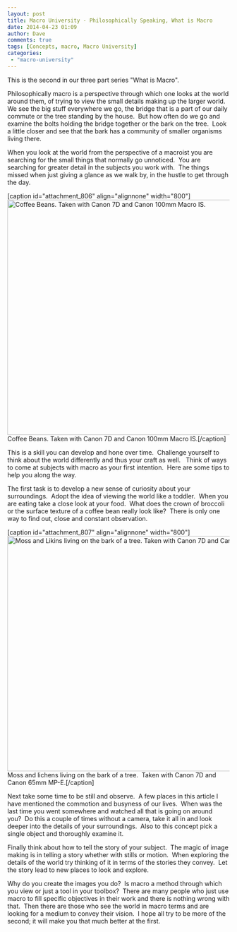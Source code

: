 ```yaml
---
layout: post
title: Macro University - Philosophically Speaking, What is Macro
date: 2014-04-23 01:09
author: Dave
comments: true
tags: [Concepts, macro, Macro University]
categories:
 - "macro-university"
---
```

<p style="text-align: left;" align="center">This is the second in our three part series "What is Macro".</p>
Philosophically macro is a perspective through which one looks at the world around them, of trying to view the small details making up the larger world.  We see the big stuff everywhere we go, the bridge that is a part of our daily commute or the tree standing by the house.  But how often do we go and examine the bolts holding the bridge together or the bark on the tree.  Look a little closer and see that the bark has a community of smaller organisms living there.

When you look at the world from the perspective of a macroist you are searching for the small things that normally go unnoticed.  You are searching for greater detail in the subjects you work with.  The things missed when just giving a glance as we walk by, in the hustle to get through the day.

[caption id="attachment_806" align="alignnone" width="800"]<a href="http://thecloseupproject.com/wp-content/uploads/2014/04/SV71333.jpg"><img class="size-full wp-image-806" alt="Coffee Beans.  Taken with Canon 7D and Canon 100mm Macro IS." src="http://thecloseupproject.com/wp-content/uploads/2014/04/SV71333.jpg" width="800" height="533" /></a> Coffee Beans. Taken with Canon 7D and Canon 100mm Macro IS.[/caption]

This is a skill you can develop and hone over time.  Challenge yourself to think about the world differently and thus your craft as well.   Think of ways to come at subjects with macro as your first intention.  Here are some tips to help you along the way.

The first task is to develop a new sense of curiosity about your surroundings.  Adopt the idea of viewing the world like a toddler.  When you are eating take a close look at your food.  What does the crown of broccoli or the surface texture of a coffee bean really look like?  There is only one way to find out, close and constant observation.

[caption id="attachment_807" align="alignnone" width="800"]<a href="http://thecloseupproject.com/wp-content/uploads/2014/04/SV79581.jpg"><img class="size-full wp-image-807" alt="Moss and Likins living on the bark of a tree.  Taken with Canon 7D and Canon 65mm MP-E." src="http://thecloseupproject.com/wp-content/uploads/2014/04/SV79581.jpg" width="800" height="533" /></a> Moss and lichens living on the bark of a tree.  Taken with Canon 7D and Canon 65mm MP-E.[/caption]

Next take some time to be still and observe.  A few places in this article I have mentioned the commotion and busyness of our lives.  When was the last time you went somewhere and watched all that is going on around you?  Do this a couple of times without a camera, take it all in and look deeper into the details of your surroundings.  Also to this concept pick a single object and thoroughly examine it.

Finally think about how to tell the story of your subject.  The magic of image making is in telling a story whether with stills or motion.  When exploring the details of the world try thinking of it in terms of the stories they convey.  Let the story lead to new places to look and explore.

Why do you create the images you do?  Is macro a method through which you view or just a tool in your toolbox?  There are many people who just use macro to fill specific objectives in their work and there is nothing wrong with that.  Then there are those who see the world in macro terms and are looking for a medium to convey their vision.  I hope all try to be more of the second; it will make you that much better at the first.
